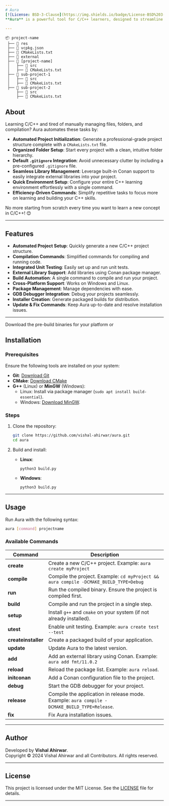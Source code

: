 ```yaml
---
# Aura
[![License: BSD-3-Clause](https://img.shields.io/badge/License-BSD%203--Clause-blue.svg)](https://opensource.org/licenses/BSD-3-Clause)
**Aura** is a powerful tool for C/C++ learners, designed to streamline the process of setting up and managing projects. With Aura, you can focus on learning and coding instead of dealing with repetitive tasks like creating folders, writing CMake files, or compiling manually.

---
```

```
📦 project-name
 ├── 📂 res
 ├── 📄 vcpkg.json
 ├── 📄 CMakeLists.txt
 ├── 📂 external
 ├── 📂 [project-name]
 │   ├── 📂 src
 │   ├── 📄 CMakeLists.txt
 ├── 📂 sub-project-1
 │   ├── 📂 src
 │   ├── 📄 CMakeLists.txt
 ├── 📂 sub-project-2
     ├── 📂 src
     ├── 📄 CMakeLists.txt
```
## About

Learning C/C++ and tired of manually managing files, folders, and compilation? Aura automates these tasks by:

- **Automated Project Initialization**: Generate a professional-grade project structure complete with a `CMakeLists.txt` file.  
- **Organized Folder Setup**: Start every project with a clean, intuitive folder hierarchy.  
- **Default `.gitignore` Integration**: Avoid unnecessary clutter by including a pre-configured `.gitignore` file.  
- **Seamless Library Management**: Leverage built-in Conan support to easily integrate external libraries into your project.  
- **Quick Environment Setup**: Configure your entire C++ learning environment effortlessly with a single command.  
- **Efficiency-Driven Commands**: Simplify repetitive tasks to focus more on learning and building your C++ skills.  

No more starting from scratch every time you want to learn a new concept in C/C++! 😊

---

## Features

- **Automated Project Setup**: Quickly generate a new C/C++ project structure.
- **Compilation Commands**: Simplified commands for compiling and running code.
- **Integrated Unit Testing**: Easily set up and run unit tests.
- **External Library Support**: Add libraries using Conan package manager.
- **Build Automation**: A single command to compile and run your project.
- **Cross-Platform Support**: Works on Windows and Linux.
- **Package Management**: Manage dependencies with ease.
- **GDB Debugger Integration**: Debug your projects seamlessly.
- **Installer Creation**: Generate packaged builds for distribution.
- **Update & Fix Commands**: Keep Aura up-to-date and resolve installation issues.

---

Download the pre-build binaries for your platform 
or
## Installation

### Prerequisites

Ensure the following tools are installed on your system:

- **Git**: [Download Git](https://git-scm.com/downloads)
- **CMake**: [Download CMake](https://cmake.org/download/)
- **G++** (Linux) or **MinGW** (Windows): 
  - Linux: Install via package manager (`sudo apt install build-essential`).
  - Windows: [Download MinGW](https://github.com/brechtsanders/winlibs_mingw/releases/).

### Steps

1. Clone the repository:
   ```bash
   git clone https://github.com/vishal-ahirwar/aura.git
   cd aura
   ```

2. Build and install:
   - **Linux**:
     ```
     python3 build.py
     ```
   - **Windows**:
     ```batch
     python3 build.py
     ```

---

## Usage

Run Aura with the following syntax:
```bash
aura [command] projectname
```

### Available Commands

| Command         | Description                                                                                         |
|------------------|-----------------------------------------------------------------------------------------------------|
| **create**       | Create a new C/C++ project. Example: `aura create myProject`                                       |
| **compile**      | Compile the project. Example: `cd myProject && aura compile -DCMAKE_BUILD_TYPE=Debug`              |
| **run**          | Run the compiled binary. Ensure the project is compiled first.                                    |
| **build**        | Compile and run the project in a single step.                                                     |
| **setup**        | Install `g++` and `cmake` on your system (if not already installed).                              |
| **utest**        | Enable unit testing. Example: `aura create test --test`                                           |
| **createinstaller** | Create a packaged build of your application.                                                   |
| **update**       | Update Aura to the latest version.                                                                |
| **add**          | Add an external library using Conan. Example: `aura add fmt/11.0.2`                               |
| **reload**       | Reload the package list. Example: `aura reload`.                                                 |
| **initconan**    | Add a Conan configuration file to the project.                                                   |
| **debug**        | Start the GDB debugger for your project.                                                          |
| **release**      | Compile the application in release mode. Example: `aura compile -DCMAKE_BUILD_TYPE=Release`.      |
| **fix**          | Fix Aura installation issues.                                                                     |

---

## Author

Developed by **Vishal Ahirwar**.  
Copyright © 2024 Vishal Ahirwar and all Contributors. All rights reserved.

---

## License

This project is licensed under the MIT License. See the [LICENSE](License.txt) file for details.

---
